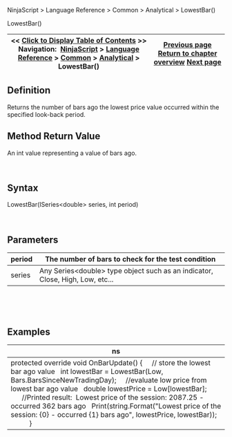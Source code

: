 ﻿


NinjaScript \> Language Reference \> Common \> Analytical \> LowestBar()






















LowestBar()







| \<\< [Click to Display Table of Contents](lowestbar.md) \>\> **Navigation:**     [NinjaScript](ninjascript-1.md) \> [Language Reference](language_reference_wip-1.md) \> [Common](common-1.md) \> [Analytical](market_data-1.md) \> LowestBar() | [Previous page](least_recent_occurence_lro-1.md) [Return to chapter overview](market_data-1.md) [Next page](most_recent_occurence_mro-1.md) |
| --- | --- |











## Definition


Returns the number of bars ago the lowest price value occurred within the specified look\-back period. 


## 


## Method Return Value


An int value representing a value of bars ago.


 


## Syntax
LowestBar(ISeries\<double\> series, int period)


 


## Parameters




| period | The number of bars to check for the test condition |
| --- | --- |
| series | Any Series\<double\> type object such as an indicator, Close, High, Low, etc... |



 


 


## Examples




| ns |
| --- |
| protected override void OnBarUpdate() {       // store the lowest bar ago value    int lowestBar \= LowestBar(Low, Bars.BarsSinceNewTradingDay);        //evaluate low price from lowest bar ago value    double lowestPrice \= Low\[lowestBar];                 //Printed result:  Lowest price of the session: 2087\.25 \- occurred 362 bars ago    Print(string.Format("Lowest price of the session: {0} \- occurred {1} bars ago", lowestPrice, lowestBar));             } |









